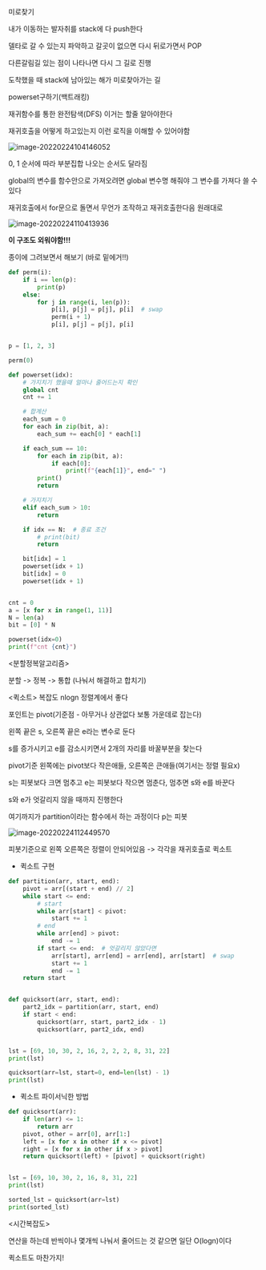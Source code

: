 미로찾기

내가 이동하는 발자취를 stack에 다 push한다 

델타로 갈 수 있는지 파악하고 갈곳이 없으면 다시 뒤로가면서 POP

다른갈림길 있는 점이 나타나면 다시 그 길로 진행

도착했을 때 stack에 남아있는 해가 미로찾아가는 길



powerset구하기(백트래킹)

재귀함수를 통한 완전탐색(DFS) 이거는 할줄 알아야한다

재귀호출을 어떻게 하고있는지 이런 로직을 이해할 수 있어야함

![image-20220224104146052](C:/Users/%EC%98%A4%EC%A2%85%ED%98%81/AppData/Roaming/Typora/typora-user-images/image-20220224104146052.png)

0, 1 순서에 따라 부분집합 나오는 순서도 달라짐



global의 변수를 함수안으로 가져오려면 global 변수명 해줘야 그 변수를 가져다 쓸 수 있다



재귀호출에서 for문으로 돌면서 무언가 조작하고 재귀호출한다음 원래대로

![image-20220224110413936](C:/Users/%EC%98%A4%EC%A2%85%ED%98%81/AppData/Roaming/Typora/typora-user-images/image-20220224110413936.png)

**이 구조도 외워야함!!!**

종이에 그려보면서 해보기 (바로 밑에거!!)

```python
def perm(i):
    if i == len(p):
        print(p)
    else:
        for j in range(i, len(p)):
            p[i], p[j] = p[j], p[i]  # swap
            perm(i + 1)
            p[i], p[j] = p[j], p[i]


p = [1, 2, 3]

perm(0)
```



```python
def powerset(idx):
    # 가지치기 했을때 얼마나 줄어드는지 확인
    global cnt
    cnt += 1

    # 합계산
    each_sum = 0
    for each in zip(bit, a):
        each_sum += each[0] * each[1]

    if each_sum == 10:
        for each in zip(bit, a):
            if each[0]:
                print(f"{each[1]}", end=" ")
        print()
        return

    # 가지치기
    elif each_sum > 10:
        return

    if idx == N:  # 종료 조건
        # print(bit)
        return

    bit[idx] = 1
    powerset(idx + 1)
    bit[idx] = 0
    powerset(idx + 1)


cnt = 0
a = [x for x in range(1, 11)]
N = len(a)
bit = [0] * N

powerset(idx=0)
print(f"cnt {cnt}")
```







<분할정복알고리즘>

분할 -> 정복 -> 통합 (나눠서 해결하고 합치기)



<퀵소트>   복잡도 nlogn 정렬계에서 좋다

포인트는 pivot(기준점 - 아무거나 상관없다 보통 가운데로 잡는다)

왼쪽 끝은 s, 오른쪽 끝은 e라는 변수로 둔다

s를 증가시키고 e를 감소시키면서 2개의 자리를 바꿀부분을 찾는다

pivot기준 왼쪽에는 pivot보다 작은애들, 오른쪽은 큰애들(여기서는 정렬 필요x)

s는 피봇보다 크면 멈추고 e는 피봇보다 작으면 멈춘다,  멈추면 s와 e를 바꾼다

s와 e가 엇갈리지 않을 때까지 진행한다

여기까지가 partition이라는 함수에서 하는 과정이다 p는 피봇

![image-20220224112449570](C:/Users/%EC%98%A4%EC%A2%85%ED%98%81/AppData/Roaming/Typora/typora-user-images/image-20220224112449570.png)

피봇기준으로 왼쪽 오른쪽은 정렬이 안되어있음 ->  각각을 재귀호출로 퀵소트

* 퀵소트 구현

```python
def partition(arr, start, end):
    pivot = arr[(start + end) // 2]
    while start <= end:
        # start
        while arr[start] < pivot:
            start += 1
        # end
        while arr[end] > pivot:
            end -= 1
        if start <= end:  # 엇갈리지 않았다면
            arr[start], arr[end] = arr[end], arr[start]  # swap
            start += 1
            end -= 1
    return start


def quicksort(arr, start, end):
    part2_idx = partition(arr, start, end)
    if start < end:
        quicksort(arr, start, part2_idx - 1)
        quicksort(arr, part2_idx, end)


lst = [69, 10, 30, 2, 16, 2, 2, 2, 8, 31, 22]
print(lst)

quicksort(arr=lst, start=0, end=len(lst) - 1)
print(lst)
```



* 퀵소트 파이서닉한 방법

```python
def quicksort(arr):
    if len(arr) <= 1:
        return arr
    pivot, other = arr[0], arr[1:]
    left = [x for x in other if x <= pivot]
    right = [x for x in other if x > pivot]
    return quicksort(left) + [pivot] + quicksort(right)


lst = [69, 10, 30, 2, 16, 8, 31, 22]
print(lst)

sorted_lst = quicksort(arr=lst)
print(sorted_lst)
```





<시간복잡도>

연산을 하는데 반씩이나 몇개씩 나눠서 줄어드는 것 같으면 일단 O(logn)이다 

퀵소트도 마찬가지!
